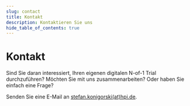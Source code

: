 ```yaml
---
slug: contact
title: Kontakt
description: Kontaktieren Sie uns
hide_table_of_contents: true
---
```


# Kontakt

Sind Sie daran interessiert, Ihren eigenen digitalen N-of-1 Trial durchzuführen? Möchten Sie mit uns
zusammenarbeiten? Oder haben Sie einfach eine Frage?

Senden Sie eine E-Mail an [stefan.konigorski(at)hpi.de](mailto:stefan.konigorski@hpi.de).
